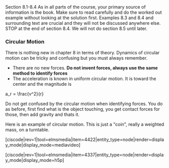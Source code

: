 <stop-note title="Read Knight 4ed" icon="stopnoteicons:book-icon">
  <span slot="message">Section 8.1-8.4</span>
</stop-note>

<lrndesign-sidenote label="Instructor Note" icon="bookmark" bg-color="#c2e5f2">
As in all parts of the course, your primary source of information is the book. Make sure to read carefully and do the worked out example without looking at the solution first. Examples 8.3 and 8.4 and surrounding text are crucial and they will not be discussed anywhere else. STOP at the end of section 8.4. We will not do section 8.5 until later. 
</lrndesign-sidenote>


### Circular Motion

There is nothing new in chapter 8 in terms of theory. Dynamics of circular motion can be tricky and confusing but you must always remember. 

* There are no new forces. **Do not invent forces, always use the same method to identify forces**
* The acceleration is known in uniform circular motion. It is toward the center and the magnitude is 

<lrn-math>a_r = \frac{v^2}{r} </lrn-math>

<lrndesign-sidenote label="Instructor Note" icon="bookmark" bg-color="#c2e5f2">
Do not get confused by the circular motion when identifying forces. You do as before, first find what is the object touching, you get contact forces for those, then add gravity and thats it. 
</lrndesign-sidenote>

Here is an example of circular motion. This is just a "coin", really a weighted mass, on a turntable. 

[ciscode|rev=1|tool=elmsmedia|item=4422|entity_type=node|render=display_mode|display_mode=mediavideo]

[ciscode|rev=1|tool=elmsmedia|item=4337|entity_type=node|render=display_mode|display_mode=h5p]